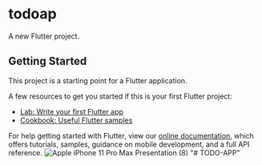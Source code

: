 # todoap

A new Flutter project.

## Getting Started

This project is a starting point for a Flutter application.

A few resources to get you started if this is your first Flutter project:

- [Lab: Write your first Flutter app](https://flutter.dev/docs/get-started/codelab)
- [Cookbook: Useful Flutter samples](https://flutter.dev/docs/cookbook)

For help getting started with Flutter, view our
[online documentation](https://flutter.dev/docs), which offers tutorials,
samples, guidance on mobile development, and a full API reference.
![Apple iPhone 11 Pro Max Presentation (8)](https://user-images.githubusercontent.com/83677577/149230645-24afd675-286c-4182-9b37-53207e2fe3ee.png)
"# TODO-APP" 
